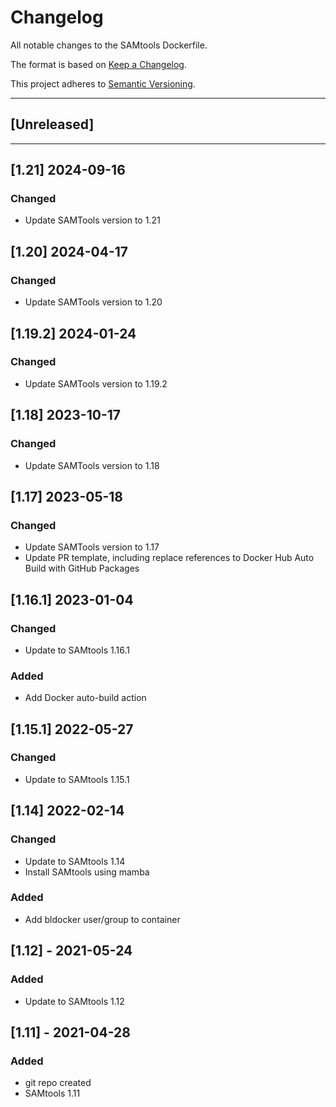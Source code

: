 # Changelog
All notable changes to the SAMtools Dockerfile.

The format is based on [Keep a Changelog](https://keepachangelog.com/en/1.0.0/).

This project adheres to [Semantic Versioning](https://semver.org/spec/v2.0.0.html).

---

## [Unreleased]

---
## [1.21] 2024-09-16
### Changed
- Update SAMTools version to 1.21

## [1.20] 2024-04-17
### Changed
- Update SAMTools version to 1.20

## [1.19.2] 2024-01-24
### Changed
- Update SAMTools version to 1.19.2

## [1.18] 2023-10-17
### Changed
- Update SAMTools version to 1.18

## [1.17] 2023-05-18
### Changed
- Update SAMTools version to 1.17
- Update PR template, including replace references to Docker Hub Auto Build with GitHub Packages

## [1.16.1] 2023-01-04
### Changed
- Update to SAMtools 1.16.1
### Added
- Add Docker auto-build action

## [1.15.1] 2022-05-27
### Changed
- Update to SAMtools 1.15.1

## [1.14] 2022-02-14
### Changed
- Update to SAMtools 1.14
- Install SAMtools using mamba
### Added
- Add bldocker user/group to container

## [1.12] - 2021-05-24
### Added
- Update to SAMtools 1.12

## [1.11] - 2021-04-28
### Added
- git repo created
- SAMtools 1.11

